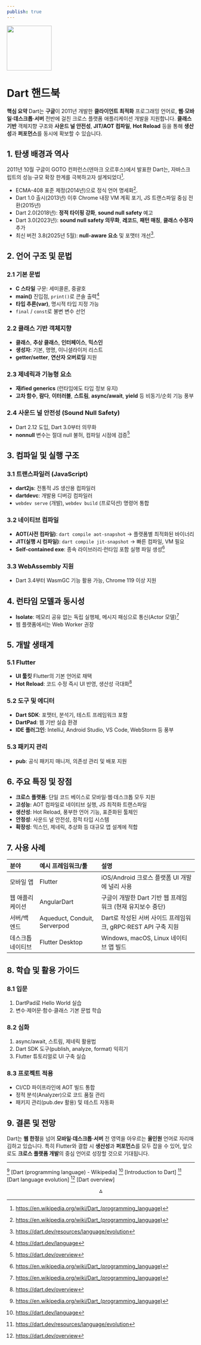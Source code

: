 ```yaml
---
publish: true
---
```


<img src="https://r2cdn.perplexity.ai/pplx-full-logo-primary-dark%402x.png" class="logo" width="120"/>

# Dart 핸드북

**핵심 요약**
Dart는 **구글**이 2011년 개발한 **클라이언트 최적화** 프로그래밍 언어로, **웹·모바일·데스크톱·서버** 전반에 걸친 크로스 플랫폼 애플리케이션 개발을 지원합니다. **클래스 기반** 객체지향 구조와 **사운드 널 안전성**, **JIT/AOT 컴파일**, **Hot Reload** 등을 통해 **생산성**과 **퍼포먼스**를 동시에 확보할 수 있습니다.

## 1. 탄생 배경과 역사

2011년 10월 구글이 GOTO 컨퍼런스(덴마크 오르후스)에서 발표한 Dart는, 자바스크립트의 성능·규모 확장 한계를 극복하고자 설계되었다[^1].

- ECMA-408 표준 제정(2014년)으로 정식 언어 명세화[^1].
- Dart 1.0 출시(2013년) 이후 Chrome 내장 VM 계획 포기, JS 트랜스파일 중심 전환(2015년)
- Dart 2.0(2018년): **정적 타이핑 강화**, **sound null safety** 예고
- Dart 3.0(2023년): **sound null safety 의무화**, **레코드**, **패턴 매칭**, **클래스 수정자** 추가
- 최신 버전 3.8(2025년 5월): **null-aware 요소** 및 포맷터 개선[^2].


## 2. 언어 구조 및 문법

### 2.1 기본 문법

- **C 스타일** 구문: 세미콜론, 중괄호
- **main()** 진입점, `print()`로 콘솔 출력[^3]
- **타입 추론(var)**, 명시적 타입 지정 가능
- `final` / `const`로 불변 변수 선언


### 2.2 클래스 기반 객체지향

- **클래스**, **추상 클래스**, **인터페이스**, **믹스인**
- **생성자**: 기본, 명명, 이니셜라이저 리스트
- **getter/setter**, **연산자 오버로딩** 지원


### 2.3 제네릭과 기능형 요소

- **재ified generics** (런타임에도 타입 정보 유지)
- **고차 함수**, **람다**, **이터러블**, **스트림**, **async/await**, **yield** 등 비동기/순회 기능 풍부


### 2.4 사운드 널 안전성 (Sound Null Safety)

- Dart 2.12 도입, Dart 3.0부터 의무화
- **nonnull** 변수는 절대 null 불허, 컴파일 시점에 검증[^4]


## 3. 컴파일 및 실행 구조

### 3.1 트랜스파일러 (JavaScript)

- **dart2js**: 전통적 JS 생산용 컴파일러
- **dartdevc**: 개발용 디버깅 컴파일러
- `webdev serve` (개발), `webdev build` (프로덕션) 명령어 통합


### 3.2 네이티브 컴파일

- **AOT(사전 컴파일)**: `dart compile aot-snapshot` → 플랫폼별 최적화된 바이너리
- **JIT(실행 시 컴파일)**: `dart compile jit-snapshot` → 빠른 컴파일, VM 필요
- **Self-contained exe**: 종속 라이브러리·런타임 포함 실행 파일 생성[^1]


### 3.3 WebAssembly 지원

- Dart 3.4부터 WasmGC 기능 활용 가능, Chrome 119 이상 지원


## 4. 런타임 모델과 동시성

- **Isolate**: 메모리 공유 없는 독립 실행체, 메시지 패싱으로 통신(Actor 모델)[^1]
- 웹 플랫폼에서는 Web Worker 권장


## 5. 개발 생태계

### 5.1 Flutter

- **UI 툴킷** Flutter의 기본 언어로 채택
- **Hot Reload**: 코드 수정 즉시 UI 반영, 생산성 극대화[^4]


### 5.2 도구 및 에디터

- **Dart SDK**: 포맷터, 분석기, 테스트 프레임워크 포함
- **DartPad**: 웹 기반 실습 환경
- **IDE 플러그인**: IntelliJ, Android Studio, VS Code, WebStorm 등 풍부


### 5.3 패키지 관리

- **pub**: 공식 패키지 매니저, 의존성 관리 및 배포 지원


## 6. 주요 특징 및 장점

- **크로스 플랫폼**: 단일 코드 베이스로 모바일·웹·데스크톱 모두 지원
- **고성능**: AOT 컴파일로 네이티브 실행, JS 최적화 트랜스파일
- **생산성**: Hot Reload, 풍부한 언어 기능, 표준화된 툴체인
- **안정성**: 사운드 널 안전성, 정적 타입 시스템
- **확장성**: 믹스인, 제네릭, 추상화 등 대규모 앱 설계에 적합


## 7. 사용 사례

| 분야 | 예시 프레임워크/툴 | 설명 |
| :-- | :-- | :-- |
| 모바일 앱 | Flutter | iOS/Android 크로스 플랫폼 UI 개발에 널리 사용 |
| 웹 애플리케이션 | AngularDart | 구글이 개발한 Dart 기반 웹 프레임워크 (현재 유지보수 중단) |
| 서버/백엔드 | Aqueduct, Conduit, Serverpod | Dart로 작성된 서버 사이드 프레임워크, gRPC·REST API 구축 지원 |
| 데스크톱 네이티브 | Flutter Desktop | Windows, macOS, Linux 네이티브 앱 빌드 |

## 8. 학습 및 활용 가이드

### 8.1 입문

1. DartPad로 Hello World 실습
2. 변수·제어문·함수·클래스 기본 문법 학습

### 8.2 심화

1. async/await, 스트림, 제네릭 활용법
2. Dart SDK 도구(publish, analyze, format) 익히기
3. Flutter 튜토리얼로 UI 구축 실습

### 8.3 프로젝트 적용

- CI/CD 파이프라인에 AOT 빌드 통합
- 정적 분석(Analyzer)으로 코드 품질 관리
- 패키지 관리(pub.dev 활용) 및 테스트 자동화


## 9. 결론 및 전망

Dart는 **웹 한정**을 넘어 **모바일·데스크톱·서버** 전 영역을 아우르는 **올인원** 언어로 자리매김하고 있습니다. 특히 Flutter와 결합 시 **생산성**과 **퍼포먼스**를 모두 잡을 수 있어, 앞으로도 **크로스 플랫폼 개발**의 중심 언어로 성장할 것으로 기대됩니다.

---

[^1] [Dart (programming language) - Wikipedia]
[^3] [Introduction to Dart]
[^2] [Dart language evolution]
[^4] [Dart overview]

<div style="text-align: center">⁂</div>

[^1]: https://en.wikipedia.org/wiki/Dart_(programming_language)

[^2]: https://dart.dev/resources/language/evolution

[^3]: https://dart.dev/language

[^4]: https://dart.dev/overview

[^5]: https://www.reddit.com/r/dartlang/comments/11xe6sz/why_isnt_dart_used_more/

[^6]: https://www.scribd.com/document/727170362/History-of-Dart

[^7]: https://aptrust.github.io/dart-docs/developers/architecture/

[^8]: https://redmonk.com/jgovernor/2022/05/16/flutter-propels-dart-frameworks-language-adoption-and-cross-platform-development/

[^9]: https://www.deusinmachina.net/p/the-dart-programming-language-is

[^10]: https://docs.flutter.dev/resources/architectural-overview

[^11]: https://flutterwire.com/why-flutter-uses-dart-an-in-depth-look-at-the-benefits-of-the-programming-language/

[^12]: https://github.com/dart-lang/language

[^13]: https://www.aubergine.co/insights/dart-vs-kotlin-which-one-is-better-in-2023

[^14]: https://futurbyte.co/blog/dart-programming-language/

[^15]: https://velog.io/@sucream/FLUS-스터디-2주차-Dart-기초-Flutters-Architecture-and-Widgets플러터의-아키텍처와-위젯

[^16]: https://news.ycombinator.com/item?id=18603328

[^17]: https://github.com/dart-lang/sdk/wiki/Supported-Architectures

[^18]: https://www.sonatype.com/products/language-support/dart

[^19]: https://awjunaid.com/dart/history-and-evolution-of-dart-programming-language/?amp=1

[^20]: https://dl.acm.org/doi/fullHtml/10.1145/3660829.3661027

